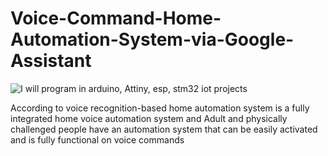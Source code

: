 # Voice-Command-Home-Automation-System-via-Google-Assistant

![I will program in arduino, Attiny, esp, stm32   iot projects](https://github.com/HarshanaJayawardhana/Voice-Command-Home-Automation-System-via-Google-Assistant/assets/51984687/b3aa13f8-9ac2-4ab7-9ac2-9952883ffe75)

According to voice recognition-based home automation system is a fully integrated home voice automation system and Adult and physically challenged people have an automation system that can be easily activated and is fully functional on voice commands
